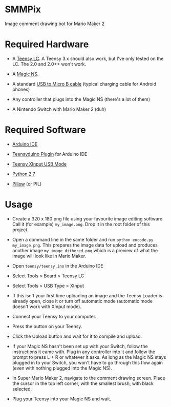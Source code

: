 # SMMPix
Image comment drawing bot for Mario Maker 2

Required Hardware
=================

- A [Teensy LC](https://www.pjrc.com/teensy/teensyLC.html). A Teensy 3.x should also work, but I've only tested on the LC. The 2.0 and 2.0++ won't work.

- A [Magic NS](https://www.amazon.com/Mayflash-Magic-NS-Wireless-Controller-Nintendo/dp/B079B5KHWQ/ref=sr_1_1).

- A standard [USB to Micro B cable](https://www.amazon.com/AmazonBasics-Double-Braided-Nylon-Charger/dp/B074VM7J6B/ref=sr_1_1) (typical charging cable for Android phones)

- Any controller that plugs into the Magic NS (there's a lot of them)

- A Nintendo Switch with Mario Maker 2 (duh)

Required Software
==============

- [Arduino IDE](https://www.arduino.cc/en/main/software)

- [Teensyduino Plugin](https://www.pjrc.com/teensy/td_download.html) for Arduino IDE

- [Teensy XInput USB Mode](https://github.com/dmadison/ArduinoXInput_Teensy)

- [Python 2.7](https://www.python.org/downloads/release/python-2716/)

- [Pillow](https://pillow.readthedocs.io/en/stable/installation.html#basic-installation) (or PIL)

Usage
=====

- Create a 320 x 180 png file using your favourite image editing software. Call it (for example) `my_image.png`. Drop it in the root folder of this project.

- Open a command line in the same folder and run `python encode.py my_image.png`. This prepares the image data for upload and produces another image `my_image_dithered.png` which is a preview of what the image will look like in Mario Maker.

- Open `teensy/teensy.ino` in the Arduino IDE

- Select Tools > Board > Teensy LC

- Select Tools > USB Type > XInput

- If this isn't your first time uploading an image and the Teensy Loader is already open, close it or turn off automatic mode (automatic mode doesn't work with XInput mode).

- Connect your Teensy to your computer.

- Press the button on your Teensy.

- Click the Upload button and wait for it to compile and upload.

- If your Magic NS hasn't been set up with your Switch, follow the instructions it came with. Plug in any controller into it and follow the prompt to press L + R or whatever it asks. As long as the Magic NS stays plugged in to your Switch, you won't have to go through this flow again (even with nothing plugged into the Magic NS).

- In Super Mario Maker 2, navigate to the comment drawing screen. Place the cursor in the top left corner, with the smallest brush, with black selected.

- Plug your Teensy into your Magic NS and wait.